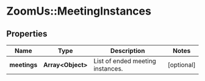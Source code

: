 # ZoomUs::MeetingInstances

## Properties
Name | Type | Description | Notes
------------ | ------------- | ------------- | -------------
**meetings** | **Array&lt;Object&gt;** | List of ended meeting instances. | [optional] 


